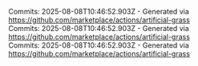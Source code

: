 Commits: 2025-08-08T10:46:52.903Z - Generated via https://github.com/marketplace/actions/artificial-grass
<br>
Commits: 2025-08-08T10:46:52.903Z - Generated via https://github.com/marketplace/actions/artificial-grass
<br>
Commits: 2025-08-08T10:46:52.903Z - Generated via https://github.com/marketplace/actions/artificial-grass
<br>
